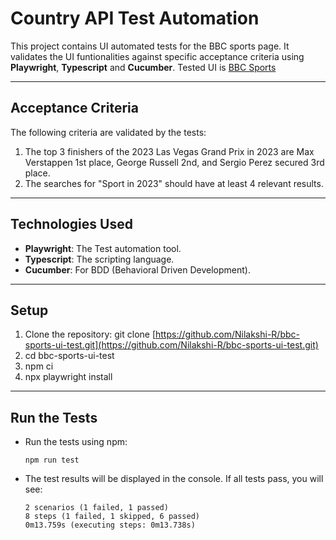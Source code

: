 # Country API Test Automation

This project contains UI automated tests for the BBC sports page. It validates the UI funtionalities against specific acceptance criteria using **Playwright**, **Typescript** and **Cucumber**.
Tested UI is [BBC Sports](https://www.bbc.com/sport)

---
## **Acceptance Criteria**
The following criteria are validated by the tests:
1. The top 3 finishers of the 2023 Las Vegas Grand Prix in 2023 are Max Verstappen 1st place, George Russell 2nd, and Sergio Perez secured 3rd place.
2. The searches for "Sport in 2023" should have at least 4 relevant results.
   
---

## **Technologies Used**
- **Playwright**: The Test automation tool.
- **Typescript**: The scripting language.
- **Cucumber**: For BDD (Behavioral Driven Development).

---

## **Setup**
1. Clone the repository:
   git clone [https://github.com/Nilakshi-R/bbc-sports-ui-test.git](https://github.com/Nilakshi-R/bbc-sports-ui-test.git)
2. cd bbc-sports-ui-test
3. npm ci
4. npx playwright install

---

## **Run the Tests**
- Run the tests using npm:
  ```
  npm run test
  ```
- The test results will be displayed in the console. If all tests pass, you will see:
  ```
  2 scenarios (1 failed, 1 passed)
  8 steps (1 failed, 1 skipped, 6 passed)
  0m13.759s (executing steps: 0m13.738s)
  ```
